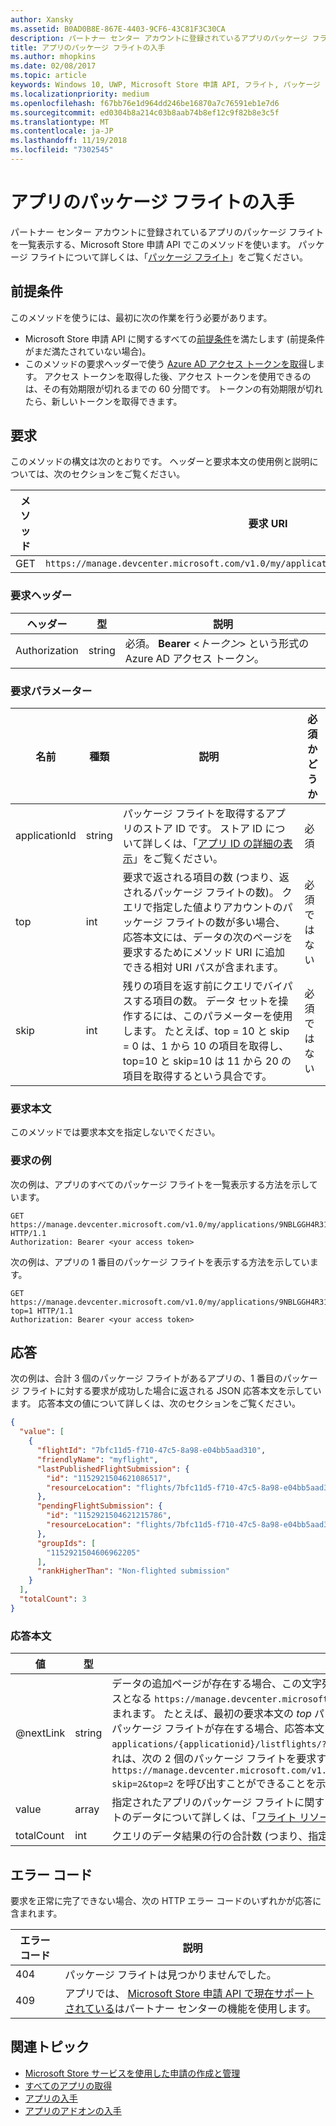 ```yaml
---
author: Xansky
ms.assetid: B0AD0B8E-867E-4403-9CF6-43C81F3C30CA
description: パートナー センター アカウントに登録されているアプリのパッケージ フライト情報を取得する、Microsoft Store 申請 API でこのメソッドを使います。
title: アプリのパッケージ フライトの入手
ms.author: mhopkins
ms.date: 02/08/2017
ms.topic: article
keywords: Windows 10, UWP, Microsoft Store 申請 API, フライト, パッケージ フライト
ms.localizationpriority: medium
ms.openlocfilehash: f67bb76e1d964dd246be16870a7c76591eb1e7d6
ms.sourcegitcommit: ed0304b8a214c03b8aab74b8ef12c9f82b8e3c5f
ms.translationtype: MT
ms.contentlocale: ja-JP
ms.lasthandoff: 11/19/2018
ms.locfileid: "7302545"
---
```

# <a name="get-package-flights-for-an-app"></a>アプリのパッケージ フライトの入手

パートナー センター アカウントに登録されているアプリのパッケージ フライトを一覧表示する、Microsoft Store 申請 API でこのメソッドを使います。 パッケージ フライトについて詳しくは、「[パッケージ フライト](https://msdn.microsoft.com/windows/uwp/publish/package-flights)」をご覧ください。

## <a name="prerequisites"></a>前提条件

このメソッドを使うには、最初に次の作業を行う必要があります。

* Microsoft Store 申請 API に関するすべての[前提条件](create-and-manage-submissions-using-windows-store-services.md#prerequisites)を満たします (前提条件がまだ満たされていない場合)。
* このメソッドの要求ヘッダーで使う [Azure AD アクセス トークンを取得](create-and-manage-submissions-using-windows-store-services.md#obtain-an-azure-ad-access-token)します。 アクセス トークンを取得した後、アクセス トークンを使用できるのは、その有効期限が切れるまでの 60 分間です。 トークンの有効期限が切れたら、新しいトークンを取得できます。

## <a name="request"></a>要求

このメソッドの構文は次のとおりです。 ヘッダーと要求本文の使用例と説明については、次のセクションをご覧ください。

| メソッド | 要求 URI                                                      |
|--------|------------------------------------------------------------------|
| GET    | ```https://manage.devcenter.microsoft.com/v1.0/my/applications/{applicationId}/listflights``` |


### <a name="request-header"></a>要求ヘッダー

| ヘッダー        | 型   | 説明                                                                 |
|---------------|--------|-----------------------------------------------------------------------------|
| Authorization | string | 必須。 **Bearer** &lt;*トークン*&gt; という形式の Azure AD アクセス トークン。 |


### <a name="request-parameters"></a>要求パラメーター

|  名前  |  種類  |  説明  |  必須かどうか  |
|------|------|------|------|
|  applicationId  |  string  |  パッケージ フライトを取得するアプリのストア ID です。 ストア ID について詳しくは、「[アプリ ID の詳細の表示](https://msdn.microsoft.com/windows/uwp/publish/view-app-identity-details)」をご覧ください。  |  必須  |
|  top  |  int  |  要求で返される項目の数 (つまり、返されるパッケージ フライトの数)。 クエリで指定した値よりアカウントのパッケージ フライトの数が多い場合、応答本文には、データの次のページを要求するためにメソッド URI に追加できる相対 URI パスが含まれます。  |  必須ではない  |
|  skip  |  int  |  残りの項目を返す前にクエリでバイパスする項目の数。 データ セットを操作するには、このパラメーターを使用します。 たとえば、top = 10 と skip = 0 は、1 から 10 の項目を取得し、top=10 と skip=10 は 11 から 20 の項目を取得するという具合です。  |  必須ではない  |


### <a name="request-body"></a>要求本文

このメソッドでは要求本文を指定しないでください。

### <a name="request-examples"></a>要求の例

次の例は、アプリのすべてのパッケージ フライトを一覧表示する方法を示しています。

```
GET https://manage.devcenter.microsoft.com/v1.0/my/applications/9NBLGGH4R315/listflights HTTP/1.1
Authorization: Bearer <your access token>
```

次の例は、アプリの 1 番目のパッケージ フライトを表示する方法を示しています。

```
GET https://manage.devcenter.microsoft.com/v1.0/my/applications/9NBLGGH4R315/listflights?top=1 HTTP/1.1
Authorization: Bearer <your access token>
```

## <a name="response"></a>応答

次の例は、合計 3 個のパッケージ フライトがあるアプリの、1 番目のパッケージ フライトに対する要求が成功した場合に返される JSON 応答本文を示しています。 応答本文の値について詳しくは、次のセクションをご覧ください。

```json
{
  "value": [
    {
      "flightId": "7bfc11d5-f710-47c5-8a98-e04bb5aad310",
      "friendlyName": "myflight",
      "lastPublishedFlightSubmission": {
        "id": "1152921504621086517",
        "resourceLocation": "flights/7bfc11d5-f710-47c5-8a98-e04bb5aad310/submissions/1152921504621086517"
      },
      "pendingFlightSubmission": {
        "id": "1152921504621215786",
        "resourceLocation": "flights/7bfc11d5-f710-47c5-8a98-e04bb5aad310/submissions/1152921504621215786"
      },
      "groupIds": [
        "1152921504606962205"
      ],
      "rankHigherThan": "Non-flighted submission"
    }
  ],
  "totalCount": 3
}
```

### <a name="response-body"></a>応答本文

| 値      | 型   | 説明       |
|------------|--------|---------------------|
| @nextLink  | string | データの追加ページが存在する場合、この文字列には、データの次のページを要求するために、ベースとなる ```https://manage.devcenter.microsoft.com/v1.0/my/``` 要求 URI に追加できる相対パスが含まれます。 たとえば、最初の要求本文の *top* パラメーターが 2 に設定されていて、アプリには 4 個のパッケージ フライトが存在する場合、応答本文には、```applications/{applicationid}/listflights/?skip=2&top=2``` という @nextLink 値が含まれます。これは、次の 2 個のパッケージ フライトを要求するために、```https://manage.devcenter.microsoft.com/v1.0/my/applications/{applicationid}/listflights/?skip=2&top=2``` を呼び出すことができることを示しています。 |
| value      | array  | 指定されたアプリのパッケージ フライトに関する情報を提供するオブジェクトの配列。 各オブジェクトのデータについて詳しくは、「[フライト リソース](get-app-data.md#flight-object)」をご覧ください。               |
| totalCount | int    | クエリのデータ結果の行の合計数 (つまり、指定されたアプリのパッケージ フライトの合計数)。   |


## <a name="error-codes"></a>エラー コード

要求を正常に完了できない場合、次の HTTP エラー コードのいずれかが応答に含まれます。

| エラー コード |  説明   |
|--------|------------------|
| 404  | パッケージ フライトは見つかりませんでした。 |
| 409  | アプリでは、 [Microsoft Store 申請 API で現在サポートされている](create-and-manage-submissions-using-windows-store-services.md#not_supported)はパートナー センターの機能を使用します。  |


## <a name="related-topics"></a>関連トピック

* [Microsoft Store サービスを使用した申請の作成と管理](create-and-manage-submissions-using-windows-store-services.md)
* [すべてのアプリの取得](get-all-apps.md)
* [アプリの入手](get-an-app.md)
* [アプリのアドオンの入手](get-add-ons-for-an-app.md)
